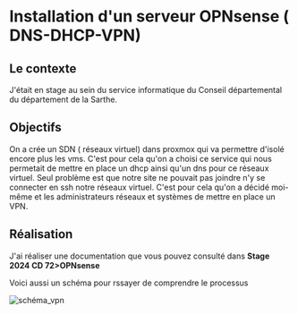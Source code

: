 # Installation d'un serveur OPNsense ( DNS-DHCP-VPN)

## Le contexte

J'était en stage au sein du service informatique du Conseil départemental du département de la Sarthe.


## Objectifs 

On a crée un SDN ( réseaux virtuel) dans proxmox qui va permettre d'isolé encore plus les vms. C'est pour cela qu'on a choisi ce service qui nous permetait de mettre en place un dhcp ainsi qu'un dns pour ce réseaux virtuel. Seul problème est que notre site ne pouvait pas joindre n'y se connecter en ssh notre réseaux virtuel. C'est pour cela qu'on a décidé moi-même et les administrateurs réseaux et systèmes de mettre en place un VPN.

## Réalisation 

J'ai réaliser une documentation que vous pouvez consulté dans **Stage 2024 CD 72>OPNsense**

Voici aussi un schéma pour rssayer de comprendre le processus 

![schéma_vpn](../../images/schéma_vpn.drawio.jpg)